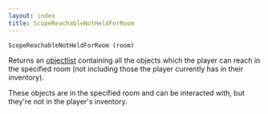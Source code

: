 ```yaml
---
layout: index
title: ScopeReachableNotHeldForRoom
---
```


    ScopeReachableNotHeldForRoom (room)

Returns an [objectlist](../../types/objectlist.html) containing all the objects which the player can reach in the specified room (not including those the player currently has in their inventory).

These objects are in the specified room and can be interacted with, but they're not in the player's inventory.
